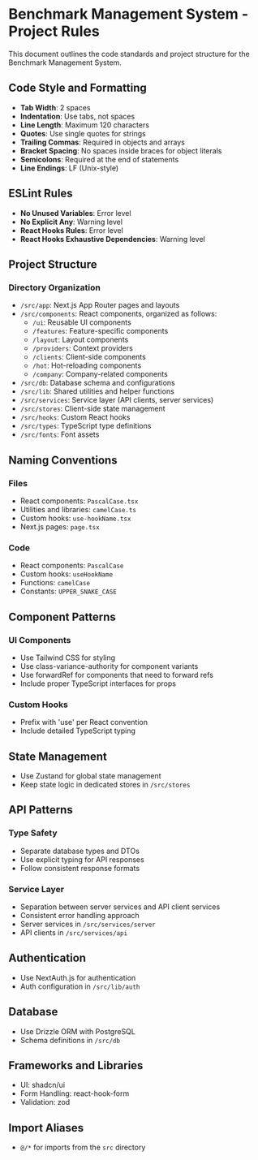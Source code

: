 # Benchmark Management System - Project Rules

This document outlines the code standards and project structure for the Benchmark Management System.

## Code Style and Formatting

- **Tab Width**: 2 spaces
- **Indentation**: Use tabs, not spaces
- **Line Length**: Maximum 120 characters
- **Quotes**: Use single quotes for strings
- **Trailing Commas**: Required in objects and arrays
- **Bracket Spacing**: No spaces inside braces for object literals
- **Semicolons**: Required at the end of statements
- **Line Endings**: LF (Unix-style)

## ESLint Rules

- **No Unused Variables**: Error level
- **No Explicit Any**: Warning level
- **React Hooks Rules**: Error level
- **React Hooks Exhaustive Dependencies**: Warning level

## Project Structure

### Directory Organization

- `/src/app`: Next.js App Router pages and layouts
- `/src/components`: React components, organized as follows:
  - `/ui`: Reusable UI components
  - `/features`: Feature-specific components
  - `/layout`: Layout components
  - `/providers`: Context providers
  - `/clients`: Client-side components
  - `/hot`: Hot-reloading components
  - `/company`: Company-related components
- `/src/db`: Database schema and configurations
- `/src/lib`: Shared utilities and helper functions
- `/src/services`: Service layer (API clients, server services)
- `/src/stores`: Client-side state management
- `/src/hooks`: Custom React hooks
- `/src/types`: TypeScript type definitions
- `/src/fonts`: Font assets

## Naming Conventions

### Files

- React components: `PascalCase.tsx`
- Utilities and libraries: `camelCase.ts`
- Custom hooks: `use-hookName.tsx`
- Next.js pages: `page.tsx`

### Code

- React components: `PascalCase`
- Custom hooks: `useHookName`
- Functions: `camelCase`
- Constants: `UPPER_SNAKE_CASE`

## Component Patterns

### UI Components

- Use Tailwind CSS for styling
- Use class-variance-authority for component variants
- Use forwardRef for components that need to forward refs
- Include proper TypeScript interfaces for props

### Custom Hooks

- Prefix with 'use' per React convention
- Include detailed TypeScript typing

## State Management

- Use Zustand for global state management
- Keep state logic in dedicated stores in `/src/stores`

## API Patterns

### Type Safety

- Separate database types and DTOs
- Use explicit typing for API responses
- Follow consistent response formats

### Service Layer

- Separation between server services and API client services
- Consistent error handling approach
- Server services in `/src/services/server`
- API clients in `/src/services/api`

## Authentication

- Use NextAuth.js for authentication
- Auth configuration in `/src/lib/auth`

## Database

- Use Drizzle ORM with PostgreSQL
- Schema definitions in `/src/db`

## Frameworks and Libraries

- UI: shadcn/ui
- Form Handling: react-hook-form
- Validation: zod

## Import Aliases

- `@/*` for imports from the `src` directory
